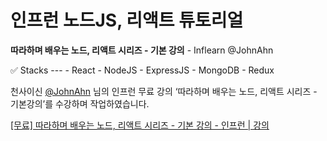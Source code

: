# 인프런 노드JS, 리액트 튜토리얼


 ****따라하며 배우는 노드, 리액트 시리즈 - 기본 강의**** - Inflearn @JohnAhn
 

<aside>
✅ Stacks
---
- React
- NodeJS
- ExpressJS
- MongoDB
- Redux
</aside>


천사이신 [@JohnAhn](https://www.inflearn.com/users/@johnahn) 님의 인프런 무료 강의 ‘따라하며 배우는 노드, 리액트 시리즈 - 기본강의’를 수강하며 작업하였습니다.

[[무료] 따라하며 배우는 노드, 리액트 시리즈 - 기본 강의 - 인프런 | 강의](https://www.inflearn.com/course/%EB%94%B0%EB%9D%BC%ED%95%98%EB%A9%B0-%EB%B0%B0%EC%9A%B0%EB%8A%94-%EB%85%B8%EB%93%9C-%EB%A6%AC%EC%95%A1%ED%8A%B8-%EA%B8%B0%EB%B3%B8)
